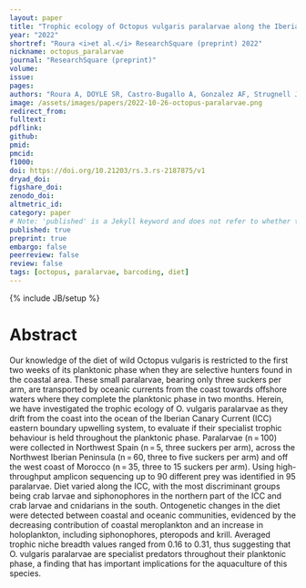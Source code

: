 ```yaml
---
layout: paper
title: "Trophic ecology of Octopus vulgaris paralarvae along the Iberian Canary current eastern boundary upwelling system "
year: "2022"
shortref: "Roura <i>et al.</i> ResearchSquare (preprint) 2022"
nickname: octopus_paralarvae
journal: "ResearchSquare (preprint)"
volume:
issue:
pages:
authors: "Roura A, DOYLE SR, Castro-Bugallo A, Gonzalez AF, Strugnell JM"
image: /assets/images/papers/2022-10-26-octopus-paralarvae.png
redirect_from:
fulltext:
pdflink:
github:
pmid:
pmcid:
f1000:
doi: https://doi.org/10.21203/rs.3.rs-2187875/v1
dryad_doi:
figshare_doi:
zenodo_doi:
altmetric_id:
category: paper
# Note: 'published' is a Jekyll keyword and does not refer to whether the paper is published, but rather to whether this Markdown should be part of the rendered site.
published: true
preprint: true
embargo: false
peerreview: false
review: false
tags: [octopus, paralarvae, barcoding, diet]
---
```

{% include JB/setup %}

# Abstract

Our knowledge of the diet of wild Octopus vulgaris is restricted to the first two weeks of its planktonic phase when they are selective hunters found in the coastal area. These small paralarvae, bearing only three suckers per arm, are transported by oceanic currents from the coast towards offshore waters where they complete the planktonic phase in two months. Herein, we have investigated the trophic ecology of O. vulgaris paralarvae as they drift from the coast into the ocean of the Iberian Canary Current (ICC) eastern boundary upwelling system, to evaluate if their specialist trophic behaviour is held throughout the planktonic phase. Paralarvae (n = 100) were collected in Northwest Spain (n = 5, three suckers per arm), across the Northwest Iberian Peninsula (n = 60, three to five suckers per arm) and off the west coast of Morocco (n = 35, three to 15 suckers per arm). Using high-throughput amplicon sequencing up to 90 different prey was identified in 95 paralarvae. Diet varied along the ICC, with the most discriminant groups being crab larvae and siphonophores in the northern part of the ICC and crab larvae and cnidarians in the south. Ontogenetic changes in the diet were detected between coastal and oceanic communities, evidenced by the decreasing contribution of coastal meroplankton and an increase in holoplankton, including siphonophores, pteropods and krill. Averaged trophic niche breadth values ranged from 0.16 to 0.31, thus suggesting that O. vulgaris paralarvae are specialist predators throughout their planktonic phase, a finding that has important implications for the aquaculture of this species.
